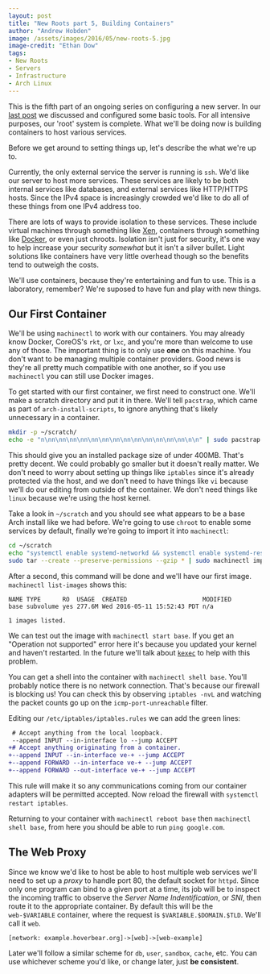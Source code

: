 ```yaml
---
layout: post
title: "New Roots part 5, Building Containers"
author: "Andrew Hobden"
image: /assets/images/2016/05/new-roots-5.jpg
image-credit: "Ethan Dow"
tags:
- New Roots
- Servers
- Infrastructure
- Arch Linux
---
```


This is the fifth part of an ongoing series on configuring a new server. In our [last post](/2016/05/09/new-roots-4/) we discussed and configured some basic tools. For all intensive purposes, our 'root' system is complete. What we'll be doing now is building containers to host various services.

Before we get around to setting things up, let's describe the what we're up to.

Currently, the only external service the server is running is `ssh`. We'd like our server to host more services. These services are likely to be both internal services like databases, and external services like HTTP/HTTPS hosts. Since the IPv4 space is increasingly crowded we'd like to do all of these things from one IPv4 address too.

There are lots of ways to provide isolation to these services. These include virtual machines through something like [Xen](http://xenproject.org/), containers through something like [Docker](https://www.docker.com/), or even just chroots. Isolation isn't just for security, it's one way to help increase your security *somewhat* but it isn't a silver bullet. Light solutions like containers have very little overhead though so the benefits tend to outweigh the costs.

We'll use containers, because they're entertaining and fun to use. This is a laboratory, remember? We're suposed to have fun and play with new things.

## Our First Container

We'll be using `machinectl` to work with our containers. You may already know Docker, CoreOS's `rkt`, or `lxc`, and you're more than welcome to use any of those. The important thing is to only use **one** on this machine. You don't want to be managing multiple container providers. Good news is they're all pretty much compatible with one another, so if you use `machinectl` you can still use Docker images.

To get started with our first container, we first need to construct one. We'll make a scratch directory and put it in there. We'll tell `pacstrap`, which came as part of `arch-install-scripts`, to ignore anything that's likely unnecessary in a container.

```bash
mkdir -p ~/scratch/
echo -e "n\nn\nn\nn\nn\nn\nn\nn\nn\nn\nn\nn\nn\nn\n\n" | sudo pacstrap -i -c -d ~/scratch/ base --ignore linux,linux-firmware,cryptsetup,jfsutils,lvm2,nano,netctl,reiserfsprogs,vi,xfsprogs,mdadm,device-mapper,licenses,man-pages,pcmciautils
```

This should give you an installed package size of under 400MB. That's pretty decent. We could probably go smaller but it doesn't really matter. We don't need to worry about setting up things like `iptables` since it's already protected via the host, and we don't need to have things like `vi` because we'll do our editing from outside of the container. We don't need things like `linux` because we're using the host kernel.

Take a look in `~/scratch` and you should see what appears to be a base Arch install like we had before. We're going to use `chroot` to enable some services by default, finally we're going to import it into `machinectl`:

```bash
cd ~/scratch
echo "systemctl enable systemd-networkd && systemctl enable systemd-resolved && rm /etc/resolv.conf && ln -s /run/systemd/resolve/resolv.conf /etc/resolv.conf" | sudo chroot .
sudo tar --create --preserve-permissions --gzip * | sudo machinectl import-tar --read-only - base
```

After a second, this command will be done and we'll have our first image. `machinectl list-images` shows this:

```
NAME TYPE      RO  USAGE  CREATED                     MODIFIED
base subvolume yes 277.6M Wed 2016-05-11 15:52:43 PDT n/a     

1 images listed.
```

We can test out the image with `machinectl start base`. If you get an "Operation not supported" error here it's because you updated your kernel and haven't restarted. In the future we'll talk about [`kexec`](https://wiki.archlinux.org/index.php/kexec) to help with this problem.

You can get a shell into the container with `machinectl shell base`. You'll probably notice there is no network connection. That's because our firewall is blocking us! You can check this by observing `iptables -nvL` and watching the packet counts go up on the `icmp-port-unreachable` filter.

Editing our `/etc/iptables/iptables.rules` we can add the green lines:

```diff
 # Accept anything from the local loopback.
 --append INPUT --in-interface lo --jump ACCEPT
+# Accept anything originating from a container.
+--append INPUT --in-interface ve-+ --jump ACCEPT
+--append FORWARD --in-interface ve-+ --jump ACCEPT
+--append FORWARD --out-interface ve-+ --jump ACCEPT
```

This rule will make it so any communications coming from our container adapters will be permitted accepted. Now reload the firewall with `systemctl restart iptables`.

Returning to your container with `machinectl reboot base` then `machinectl shell base`, from here you should be able to run `ping google.com`.

## The Web Proxy

Since we know we'd like to host be able to host multiple web services we'll need to set up a *proxy* to handle port 80, the default socket for `httpd`. Since only one program can bind to a given port at a time, its job will be to inspect the incoming traffic to observe the *Server Name Indentification*, or *SNI*, then route it to the appropriate container. By default this will be the `web-$VARIABLE` container, where the request is `$VARIABLE.$DOMAIN.$TLD`. We'll call it `web`.

```
[network: example.hoverbear.org]->[web]->[web-example]
```

Later we'll follow a similar scheme for `db`, `user`, `sandbox`, `cache`, etc. You can use whichever scheme you'd like, or change later, just **be consistent**.

